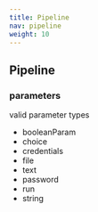 ```yaml
---
title: Pipeline
nav: pipeline
weight: 10
---
```


## Pipeline


### parameters

valid parameter types
* booleanParam
* choice
* credentials
* file
* text
* password
* run
* string

